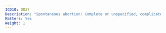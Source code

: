 ```yaml
---
ICD10: O037
Description: "Spontaneous abortion: Complete or unspecified, complicated by embolism"
Matters: Yes
Weight: 1
---
```

